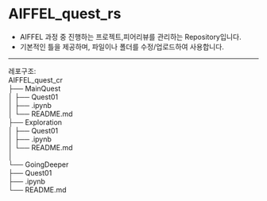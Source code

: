 # AIFFEL_quest_rs
* AIFFEL 과정 중 진행하는 프로젝트,피어리뷰를 관리하는 Repository입니다.
* 기본적인 틀을 제공하며, 파일이나 폴더를 수정/업로드하여 사용합니다.

-----------
레포구조:  
AIFFEL_quest_cr  
├── MainQuest  
│   ├── Quest01  
│       ├── .ipynb  
│       └── README.md  
├── Exploration  
│   ├── Quest01  
│       ├── .ipynb  
│       └── README.md  
│  
└── GoingDeeper  
    ├── Quest01  
        ├── .ipynb  
        └── README.md  
